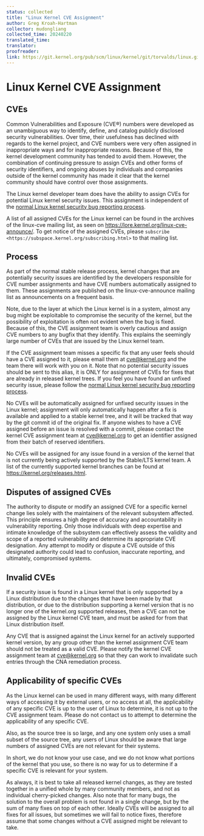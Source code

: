 ```yaml
---
status: collected
title: "Linux Kernel CVE Assignment"
author: Greg Kroah-Hartman
collector: mudongliang
collected_time: 20240220
translated_time: 
translator: 
proofreader: 
link: https://git.kernel.org/pub/scm/linux/kernel/git/torvalds/linux.git/tree/Documentation/process/cve.rst
---
```


# Linux Kernel CVE Assignment

## CVEs

Common Vulnerabilities and Exposure (CVE®) numbers were developed as an
unambiguous way to identify, define, and catalog publicly disclosed
security vulnerabilities. Over time, their usefulness has declined with
regards to the kernel project, and CVE numbers were very often assigned
in inappropriate ways and for inappropriate reasons. Because of this,
the kernel development community has tended to avoid them. However, the
combination of continuing pressure to assign CVEs and other forms of
security identifiers, and ongoing abuses by individuals and companies
outside of the kernel community has made it clear that the kernel
community should have control over those assignments.

The Linux kernel developer team does have the ability to assign CVEs for
potential Linux kernel security issues. This assignment is independent
of the [normal Linux kernel security bug reporting process](https://git.kernel.org/pub/scm/linux/kernel/git/torvalds/linux.git/tree/Documentation/process/security-bugs.rst).

A list of all assigned CVEs for the Linux kernel can be found in the
archives of the linux-cve mailing list, as seen on
https://lore.kernel.org/linux-cve-announce/. To get notice of the
assigned CVEs, please `subscribe
<https://subspace.kernel.org/subscribing.html>` to that mailing list.

## Process

As part of the normal stable release process, kernel changes that are
potentially security issues are identified by the developers responsible
for CVE number assignments and have CVE numbers automatically assigned
to them. These assignments are published on the linux-cve-announce
mailing list as announcements on a frequent basis.

Note, due to the layer at which the Linux kernel is in a system, almost
any bug might be exploitable to compromise the security of the kernel,
but the possibility of exploitation is often not evident when the bug is
fixed. Because of this, the CVE assignment team is overly cautious and
assign CVE numbers to any bugfix that they identify. This
explains the seemingly large number of CVEs that are issued by the Linux
kernel team.

If the CVE assignment team misses a specific fix that any user feels
should have a CVE assigned to it, please email them at <cve@kernel.org>
and the team there will work with you on it. Note that no potential
security issues should be sent to this alias, it is ONLY for assignment
of CVEs for fixes that are already in released kernel trees. If you
feel you have found an unfixed security issue, please follow the
[normal Linux kernel security bug reporting process](https://git.kernel.org/pub/scm/linux/kernel/git/torvalds/linux.git/tree/Documentation/process/security-bugs.rst).

No CVEs will be automatically assigned for unfixed security issues in
the Linux kernel; assignment will only automatically happen after a fix
is available and applied to a stable kernel tree, and it will be tracked
that way by the git commit id of the original fix. If anyone wishes to
have a CVE assigned before an issue is resolved with a commit, please
contact the kernel CVE assignment team at <cve@kernel.org> to get an
identifier assigned from their batch of reserved identifiers.

No CVEs will be assigned for any issue found in a version of the kernel
that is not currently being actively supported by the Stable/LTS kernel
team. A list of the currently supported kernel branches can be found at
https://kernel.org/releases.html.

## Disputes of assigned CVEs

The authority to dispute or modify an assigned CVE for a specific kernel
change lies solely with the maintainers of the relevant subsystem
affected. This principle ensures a high degree of accuracy and
accountability in vulnerability reporting. Only those individuals with
deep expertise and intimate knowledge of the subsystem can effectively
assess the validity and scope of a reported vulnerability and determine
its appropriate CVE designation. Any attempt to modify or dispute a CVE
outside of this designated authority could lead to confusion, inaccurate
reporting, and ultimately, compromised systems.

## Invalid CVEs

If a security issue is found in a Linux kernel that is only supported by
a Linux distribution due to the changes that have been made by that
distribution, or due to the distribution supporting a kernel version
that is no longer one of the kernel.org supported releases, then a CVE
can not be assigned by the Linux kernel CVE team, and must be asked for
from that Linux distribution itself.

Any CVE that is assigned against the Linux kernel for an actively
supported kernel version, by any group other than the kernel assignment
CVE team should not be treated as a valid CVE. Please notify the
kernel CVE assignment team at <cve@kernel.org> so that they can work to
invalidate such entries through the CNA remediation process.

## Applicability of specific CVEs

As the Linux kernel can be used in many different ways, with many
different ways of accessing it by external users, or no access at all,
the applicability of any specific CVE is up to the user of Linux to
determine, it is not up to the CVE assignment team. Please do not
contact us to attempt to determine the applicability of any specific
CVE.

Also, as the source tree is so large, and any one system only uses a
small subset of the source tree, any users of Linux should be aware that
large numbers of assigned CVEs are not relevant for their systems.

In short, we do not know your use case, and we do not know what portions
of the kernel that you use, so there is no way for us to determine if a
specific CVE is relevant for your system.

As always, it is best to take all released kernel changes, as they are
tested together in a unified whole by many community members, and not as
individual cherry-picked changes. Also note that for many bugs, the
solution to the overall problem is not found in a single change, but by
the sum of many fixes on top of each other. Ideally CVEs will be
assigned to all fixes for all issues, but sometimes we will fail to
notice fixes, therefore assume that some changes without a CVE assigned
might be relevant to take.
